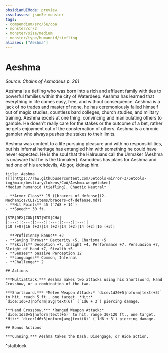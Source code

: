 ```yaml
---
obsidianUIMode: preview
cssclasses: json5e-monster
tags:
- compendium/src/5e/coa
- monster/cr/2
- monster/size/medium
- monster/type/humanoid/tiefling
aliases: ["Aeshma"]
---
```

# Aeshma
*Source: Chains of Asmodeus p. 261*  

Aeshma is a tiefling who was born into a rich and affluent family with ties to powerful families within the city of Waterdeep. Aeshma has learned that everything in life comes easy, free, and without consequence. Aeshma is a jack of no trades and master of none, he has ceremoniously failed himself out of magic studies, countless bard colleges, church studies, and military training. Aeshma excels at one thing: convincing and manipulating others to gamble. He doesn't really care for the stakes or the outcome of a bet, rather he gets enjoyment out of the consternation of others. Aeshma is a chronic gambler who always pushes the stakes to their limits.

Aeshma was content to a life pursuing pleasure and with no responsibilities, but his infernal heritage has entangled him with something he could have never expected. He is the soul that the Halruuans call the Unmaker (Aeshma is unaware that he is the Unmaker). Asmodeus has plans for Aeshma and had one of his archdevils, Abigor, kidnap him.

```ad-statblock
title: Aeshma
![](https://raw.githubusercontent.com/5etools-mirror-3/5etools-img/main/bestiary/tokens/CoA/Aeshma.webp#token)
*Medium humanoid (tiefling), Chaotic Neutral*

- **Armor Class** 15 ([bracers of defense](2-Mechanics/CLI/items/bracers-of-defense.md))
- **Hit Points** 45 (`7d8 + 14`)
- **Speed** 30 ft.

|STR|DEX|CON|INT|WIS|CHA|
|:---:|:---:|:---:|:---:|:---:|:---:|
|10 (+0)|16 (+3)|14 (+2)|14 (+2)|14 (+2)|16 (+3)|

- **Proficiency Bonus** +2
- **Saving Throws** Dexterity +5, Charisma +5
- **Skills** Deception +7, Insight +4, Performance +7, Persuasion +7, Sleight of Hand +7, Stealth +5
- **Senses** passive Perception 12
- **Languages** Common, Infernal
- **Challenge** 2

## Actions

***Multiattack.*** Aeshma makes two attacks using his Shortsword, Hand Crossbow, or a combination of the two.

***Shortsword.*** *Melee Weapon Attack:* `dice:1d20+5|noform|text(+5)` to hit, reach 5 ft., one target. *Hit:* `dice:1d6+3|noform|avg|text(6)` (`1d6 + 3`) piercing damage.

***Hand Crossbow.*** *Ranged Weapon Attack:* `dice:1d20+5|noform|text(+5)` to hit, range 30/120 ft., one target. *Hit:* `dice:1d6+3|noform|avg|text(6)` (`1d6 + 3`) piercing damage.

## Bonus Actions

***Cunning.*** Aeshma takes the Dash, Disengage, or Hide action.
```
^statblock